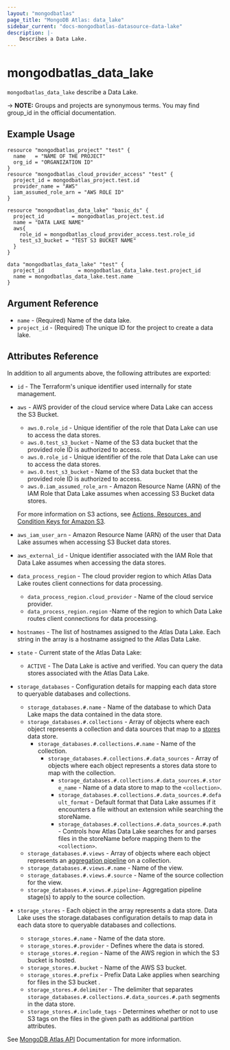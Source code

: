 ```yaml
---
layout: "mongodbatlas"
page_title: "MongoDB Atlas: data_lake"
sidebar_current: "docs-mongodbatlas-datasource-data-lake"
description: |-
    Describes a Data Lake.
---
```


# mongodbatlas_data_lake

`mongodbatlas_data_lake` describe a Data Lake.

-> **NOTE:** Groups and projects are synonymous terms. You may find group_id in the official documentation.

## Example Usage

```hcl
resource "mongodbatlas_project" "test" {
  name   = "NAME OF THE PROJECT"
  org_id = "ORGANIZATION ID"
}
resource "mongodbatlas_cloud_provider_access" "test" {
  project_id = mongodbatlas_project.test.id
  provider_name = "AWS"
  iam_assumed_role_arn = "AWS ROLE ID"
}

resource "mongodbatlas_data_lake" "basic_ds" {
  project_id         = mongodbatlas_project.test.id
  name = "DATA LAKE NAME"
  aws{
    role_id = mongodbatlas_cloud_provider_access.test.role_id
    test_s3_bucket = "TEST S3 BUCKET NAME"
  }
}

data "mongodbatlas_data_lake" "test" {
  project_id           = mongodbatlas_data_lake.test.project_id
  name = mongodbatlas_data_lake.test.name
}
```

## Argument Reference

* `name` - (Required) Name of the data lake.
* `project_id` - (Required) The unique ID for the project to create a data lake.

## Attributes Reference

In addition to all arguments above, the following attributes are exported:

* `id` - The Terraform's unique identifier used internally for state management.
* `aws` - AWS provider of the cloud service where Data Lake can access the S3 Bucket.
    * `aws.0.role_id` - Unique identifier of the role that Data Lake can use to access the data stores.
    * `aws.0.test_s3_bucket` - Name of the S3 data bucket that the provided role ID is authorized to access.
    * `aws.0.role_id` - Unique identifier of the role that Data Lake can use to access the data stores.
    * `aws.0.test_s3_bucket` - Name of the S3 data bucket that the provided role ID is authorized to access.
    * `aws.0.iam_assumed_role_arn` - Amazon Resource Name (ARN) of the IAM Role that Data Lake assumes when accessing S3 Bucket data stores.

  For more information on S3 actions, see [Actions, Resources, and Condition Keys for Amazon S3](https://docs.aws.amazon.com/service-authorization/latest/reference/list_amazons3.html).

* `aws_iam_user_arn` - Amazon Resource Name (ARN) of the user that Data Lake assumes when accessing S3 Bucket data stores.
* `aws_external_id` - Unique identifier associated with the IAM Role that Data Lake assumes when accessing the data stores.

* `data_process_region` - The cloud provider region to which Atlas Data Lake routes client connections for data processing.
    * `data_process_region.cloud_provider` - Name of the cloud service provider.
    * `data_process_region.region` -Name of the region to which Data Lake routes client connections for data processing.
* `hostnames` - The list of hostnames assigned to the Atlas Data Lake. Each string in the array is a hostname assigned to the Atlas Data Lake.
* `state` - Current state of the Atlas Data Lake:
    * `ACTIVE` - The Data Lake is active and verified. You can query the data stores associated with the Atlas Data Lake.
* `storage_databases` - Configuration details for mapping each data store to queryable databases and collections.
    * `storage_databases.#.name` - Name of the database to which Data Lake maps the data contained in the data store.
    * `storage_databases.#.collections` -     Array of objects where each object represents a collection and data sources that map to a [stores](https://docs.mongodb.com/datalake/reference/format/data-lake-configuration#mongodb-datalakeconf-datalakeconf.stores) data store.
        * `storage_databases.#.collections.#.name` - Name of the collection.
            * `storage_databases.#.collections.#.data_sources` -     Array of objects where each object represents a stores data store to map with the collection.
                * `storage_databases.#.collections.#.data_sources.#.store_name` -     Name of a data store to map to the `<collection>`.
                * `storage_databases.#.collections.#.data_sources.#.default_format` - Default format that Data Lake assumes if it encounters a file without an extension while searching the storeName.
                * `storage_databases.#.collections.#.data_sources.#.path` - Controls how Atlas Data Lake searches for and parses files in the storeName before mapping them to the `<collection>`.
    * `storage_databases.#.views` -     Array of objects where each object represents an [aggregation pipeline](https://docs.mongodb.com/manual/core/aggregation-pipeline/#id1) on a collection.
    * `storage_databases.#.views.#.name` - Name of the view.
    * `storage_databases.#.views.#.source` -  Name of the source collection for the view.
    * `storage_databases.#.views.#.pipeline`- Aggregation pipeline stage(s) to apply to the source collection.
* `storage_stores` - Each object in the array represents a data store. Data Lake uses the storage.databases configuration details to map data in each data store to queryable databases and collections.
    * `storage_stores.#.name` - Name of the data store.
    * `storage_stores.#.provider` - Defines where the data is stored.
    * `storage_stores.#.region` - Name of the AWS region in which the S3 bucket is hosted.
    * `storage_stores.#.bucket` - Name of the AWS S3 bucket.
    * `storage_stores.#.prefix` - Prefix Data Lake applies when searching for files in the S3 bucket .
    * `storage_stores.#.delimiter` - The delimiter that separates `storage_databases.#.collections.#.data_sources.#.path` segments in the data store.
    * `storage_stores.#.include_tags` - Determines whether or not to use S3 tags on the files in the given path as additional partition attributes.
    
See [MongoDB Atlas API](https://docs.mongodb.com/datalake/reference/api/dataLakes-get-one-tenant) Documentation for more information.